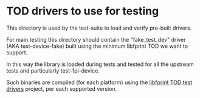 # TOD drivers to use for testing

This directory is used by the test-suite to load and verify pre-built drivers.

For main testing this directory should contain the "fake_test_dev" driver (AKA
test-device-fake) built using the minimum libfprint TOD we want to support.

In this way the library is loaded during tests and tested for all the upstream
tests and particularly test-fpi-device.

Such binaries are compiled (for each platform) using the [libfprint TOD test
drivers](https://gitlab.freedesktop.org/3v1n0/libfprint-tod-test-drivers)
project, per each supported version.
